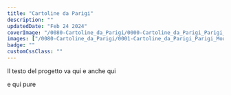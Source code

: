 ```yaml
---
title: "Cartoline da Parigi"
description: ""
updatedDate: "Feb 24 2024"
coverImage: "/0080-Cartoline_da_Parigi/0000-Cartoline_da_Parigi_Parigi_Moulin_Rouge_Museo_Louvre_piramide_visitatori_portoni_Palais_Royal_scacchiera_coppie_giostra_carosello_cafe_anges.jpg"
images: ["/0080-Cartoline_da_Parigi/0001-Cartoline_da_Parigi_Parigi_Moulin_Rouge_Museo_Louvre_piramide_visitatori_portoni_Palais_Royal_scacchiera_coppie_giostra_carosello_cafe_anges.jpg","/0080-Cartoline_da_Parigi/0002-Cartoline_da_Parigi_Parigi_Moulin_Rouge_Museo_Louvre_piramide_visitatori_portoni_Palais_Royal_scacchiera_coppie_giostra_carosello_cafe_anges.jpg","/0080-Cartoline_da_Parigi/0003-Cartoline_da_Parigi_Parigi_Moulin_Rouge_Museo_Louvre_piramide_visitatori_portoni_Palais_Royal_scacchiera_coppie_giostra_carosello_cafe_anges.jpg","/0080-Cartoline_da_Parigi/0004-Cartoline_da_Parigi_Parigi_Moulin_Rouge_Museo_Louvre_piramide_visitatori_portoni_Palais_Royal_scacchiera_coppie_giostra_carosello_cafe_anges.jpg","/0080-Cartoline_da_Parigi/0005-Cartoline_da_Parigi_Parigi_Moulin_Rouge_Museo_Louvre_piramide_visitatori_portoni_Palais_Royal_scacchiera_coppie_giostra_carosello_cafe_anges.jpg","/0080-Cartoline_da_Parigi/0006-Cartoline_da_Parigi_Parigi_Moulin_Rouge_Museo_Louvre_piramide_visitatori_portoni_Palais_Royal_scacchiera_coppie_giostra_carosello_cafe_anges.jpg","/0080-Cartoline_da_Parigi/0007-Cartoline_da_Parigi_Parigi_Moulin_Rouge_Museo_Louvre_piramide_visitatori_portoni_Palais_Royal_scacchiera_coppie_giostra_carosello_cafe_anges.jpg","/0080-Cartoline_da_Parigi/0008-Cartoline_da_Parigi_Parigi_Moulin_Rouge_Museo_Louvre_piramide_visitatori_portoni_Palais_Royal_scacchiera_coppie_giostra_carosello_cafe_anges.jpg","/0080-Cartoline_da_Parigi/0009-Cartoline_da_Parigi_Parigi_Moulin_Rouge_Museo_Louvre_piramide_visitatori_portoni_Palais_Royal_scacchiera_coppie_giostra_carosello_cafe_anges.jpg","/0080-Cartoline_da_Parigi/0010-Cartoline_da_Parigi_Parigi_Moulin_Rouge_Museo_Louvre_piramide_visitatori_portoni_Palais_Royal_scacchiera_coppie_giostra_carosello_cafe_anges.jpg","/0080-Cartoline_da_Parigi/0011-Cartoline_da_Parigi_Parigi_Moulin_Rouge_Museo_Louvre_piramide_visitatori_portoni_Palais_Royal_scacchiera_coppie_giostra_carosello_cafe_anges.jpg","/0080-Cartoline_da_Parigi/0012-Cartoline_da_Parigi_Parigi_Moulin_Rouge_Museo_Louvre_piramide_visitatori_portoni_Palais_Royal_scacchiera_coppie_giostra_carosello_cafe_anges.jpg","/0080-Cartoline_da_Parigi/0013-Cartoline_da_Parigi_Parigi_Moulin_Rouge_Museo_Louvre_piramide_visitatori_portoni_Palais_Royal_scacchiera_coppie_giostra_carosello_cafe_anges.jpg","/0080-Cartoline_da_Parigi/0014-Cartoline_da_Parigi_Parigi_Moulin_Rouge_Museo_Louvre_piramide_visitatori_portoni_Palais_Royal_scacchiera_coppie_giostra_carosello_cafe_anges.jpg","/0080-Cartoline_da_Parigi/0015-Cartoline_da_Parigi_Parigi_Moulin_Rouge_Museo_Louvre_piramide_visitatori_portoni_Palais_Royal_scacchiera_coppie_giostra_carosello_cafe_anges.jpg","/0080-Cartoline_da_Parigi/0016-Cartoline_da_Parigi_Parigi_Moulin_Rouge_Museo_Louvre_piramide_visitatori_portoni_Palais_Royal_scacchiera_coppie_giostra_carosello_cafe_anges.jpg","/0080-Cartoline_da_Parigi/0017-Cartoline_da_Parigi_Parigi_Moulin_Rouge_Museo_Louvre_piramide_visitatori_portoni_Palais_Royal_scacchiera_coppie_giostra_carosello_cafe_anges.jpg","/0080-Cartoline_da_Parigi/0018-Cartoline_da_Parigi_Parigi_Moulin_Rouge_Museo_Louvre_piramide_visitatori_portoni_Palais_Royal_scacchiera_coppie_giostra_carosello_cafe_anges.jpg","/0080-Cartoline_da_Parigi/0019-Cartoline_da_Parigi_Parigi_Moulin_Rouge_Museo_Louvre_piramide_visitatori_portoni_Palais_Royal_scacchiera_coppie_giostra_carosello_cafe_anges.jpg","/0080-Cartoline_da_Parigi/0020-Cartoline_da_Parigi_Parigi_Moulin_Rouge_Museo_Louvre_piramide_visitatori_portoni_Palais_Royal_scacchiera_coppie_giostra_carosello_cafe_anges.jpg","/0080-Cartoline_da_Parigi/0021-Cartoline_da_Parigi_Parigi_Moulin_Rouge_Museo_Louvre_piramide_visitatori_portoni_Palais_Royal_scacchiera_coppie_giostra_carosello_cafe_anges.jpg","/0080-Cartoline_da_Parigi/0022-Cartoline_da_Parigi_Parigi_Moulin_Rouge_Museo_Louvre_piramide_visitatori_portoni_Palais_Royal_scacchiera_coppie_giostra_carosello_cafe_anges.jpg","/0080-Cartoline_da_Parigi/0023-Cartoline_da_Parigi_Parigi_Moulin_Rouge_Museo_Louvre_piramide_visitatori_portoni_Palais_Royal_scacchiera_coppie_giostra_carosello_cafe_anges.jpg","/0080-Cartoline_da_Parigi/0024-Cartoline_da_Parigi_Parigi_Moulin_Rouge_Museo_Louvre_piramide_visitatori_portoni_Palais_Royal_scacchiera_coppie_giostra_carosello_cafe_anges.jpg","/0080-Cartoline_da_Parigi/0025-Cartoline_da_Parigi_Parigi_Moulin_Rouge_Museo_Louvre_piramide_visitatori_portoni_Palais_Royal_scacchiera_coppie_giostra_carosello_cafe_anges.jpg","/0080-Cartoline_da_Parigi/0026-Cartoline_da_Parigi_Parigi_Moulin_Rouge_Museo_Louvre_piramide_visitatori_portoni_Palais_Royal_scacchiera_coppie_giostra_carosello_cafe_anges.jpg","/0080-Cartoline_da_Parigi/0027-Cartoline_da_Parigi_Parigi_Moulin_Rouge_Museo_Louvre_piramide_visitatori_portoni_Palais_Royal_scacchiera_coppie_giostra_carosello_cafe_anges.jpg","/0080-Cartoline_da_Parigi/0028-Cartoline_da_Parigi_Parigi_Moulin_Rouge_Museo_Louvre_piramide_visitatori_portoni_Palais_Royal_scacchiera_coppie_giostra_carosello_cafe_anges.jpg","/0080-Cartoline_da_Parigi/0029-Cartoline_da_Parigi_Parigi_Moulin_Rouge_Museo_Louvre_piramide_visitatori_portoni_Palais_Royal_scacchiera_coppie_giostra_carosello_cafe_anges.jpg"]
badge: ""
customCssClass: ""
---
```


Il testo del progetto va qui
e anche qui


e qui pure
